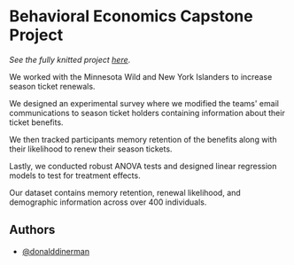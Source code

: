 # Behavioral Economics Capstone Project

*See the fully knitted project [here](https://donald-dinerman.github.io/Behavioral-Economics-Capstone-Project/)*.

We worked with the Minnesota Wild and New York
Islanders to increase season ticket renewals.

We designed an experimental survey where we modified
the teams' email communications to season ticket 
holders containing information about their ticket 
benefits.

We then tracked participants memory retention of
the benefits along with their likelihood to renew 
their season tickets.

Lastly, we conducted robust ANOVA tests and designed 
linear regression models to test for treatment effects.

Our dataset contains memory retention, renewal 
likelihood, and demographic information across over 
400 individuals.

## Authors

- [@donalddinerman](https://www.github.com/Donald-Dinerman)
